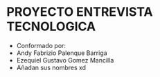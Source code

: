 # PROYECTO ENTREVISTA TECNOLOGICA
* Conformado por:
* Andy Fabrizio Palenque Barriga
* Ezequiel Gustavo Gomez Mancilla
* Añadan sus nombres xd